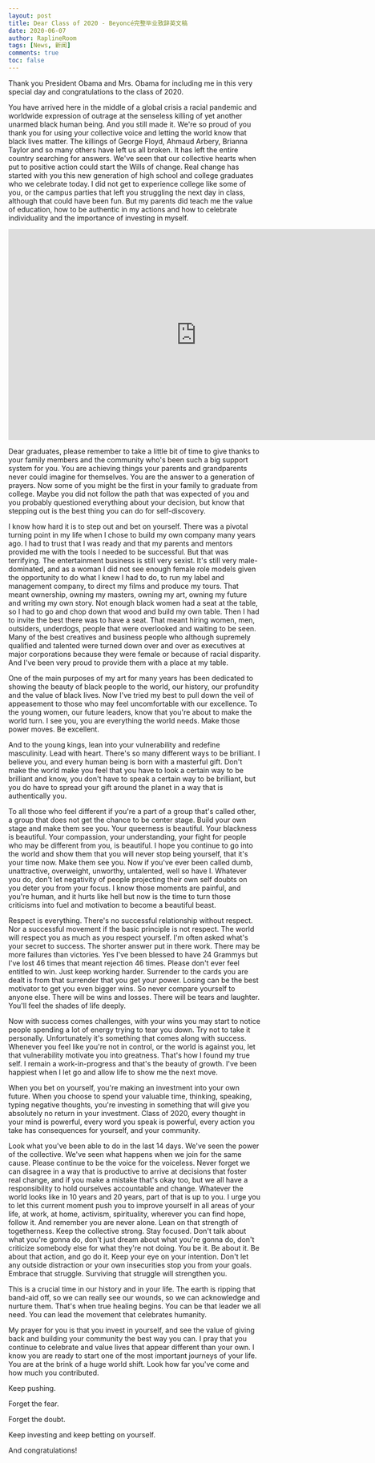 ```yaml
---
layout: post
title: Dear Class of 2020 - Beyoncé完整毕业致辞英文稿
date: 2020-06-07
author: RaplineRoom
tags: [News, 新闻]
comments: true
toc: false
---
```


Thank you President Obama and Mrs. Obama for including me in this very special day and congratulations to the class of 2020. 

You have arrived here in the middle of a global crisis a racial pandemic and worldwide expression of outrage at the senseless killing of yet another unarmed black human being. And you still made it. We're so proud of you thank you for using your collective voice and letting the world know that black lives matter. The killings of George Floyd, Ahmaud Arbery, Brianna Taylor and so many others have left us all broken. It has left the entire country searching for answers. We've seen that our collective hearts when put to positive action could start the Wills of change. Real change has started with you this new generation of high school and college graduates who we celebrate today. I did not get to experience college like some of you, or the campus parties that left you struggling the next day in class, although that could have been fun. But my parents did teach me the value of education, how to be authentic in my actions and how to celebrate individuality and the importance of investing in myself. 

<iframe width="749" height="421" src="https://www.youtube.com/embed/iGtJE58bli0" frameborder="0" allow="accelerometer; autoplay; encrypted-media; gyroscope; picture-in-picture" allowfullscreen></iframe>

Dear graduates, please remember to take a little bit of time to give thanks to your family members and the community who's been such a big support system for you. You are achieving things your parents and grandparents never could imagine for themselves. You are the answer to a generation of prayers. Now some of you might be the first in your family to graduate from college. Maybe you did not follow the path that was expected of you and you probably questioned everything about your decision, but know that stepping out is the best thing you can do for self-discovery. 

I know how hard it is to step out and bet on yourself. There was a pivotal turning point in my life when I chose to build my own company many years ago. I had to trust that I was ready and that my parents and mentors provided me with the tools I needed to be successful. But that was terrifying. The entertainment business is still very sexist. It's still very male-dominated, and as a woman I did not see enough female role models given the opportunity to do what I knew I had to do, to run my label and management company, to direct my films and produce my tours. That meant ownership, owning my masters, owning my art, owning my future and writing my own story. Not enough black women had a seat at the table, so I had to go and chop down that wood and build my own table. Then I had to invite the best there was to have a seat. That meant hiring women, men, outsiders, underdogs, people that were overlooked and waiting to be seen. Many of the best creatives and business people who although supremely qualified and talented were turned down over and over as executives at major corporations because they were female or because of racial disparity. And I've been very proud to provide them with a place at my table. 

One of the main purposes of my art for many years has been dedicated to showing the beauty of black people to the world, our history, our profundity and the value of black lives. Now I've tried my best to pull down the veil of appeasement to those who may feel uncomfortable with our excellence. To the young women, our future leaders, know that you're about to make the world turn. I see you, you are everything the world needs. Make those power moves. Be excellent. 

And to the young kings, lean into your vulnerability and redefine masculinity. Lead with heart. There's so many different ways to be brilliant. I believe you, and every human being is born with a masterful gift. Don't make the world make you feel that you have to look a certain way to be brilliant and know, you don't have to speak a certain way to be brilliant, but you do have to spread your gift around the planet in a way that is authentically you. 

To all those who feel different if you're a part of a group that's called other, a group that does not get the chance to be center stage. Build your own stage and make them see you. Your queerness is beautiful. Your blackness is beautiful. Your compassion, your understanding, your fight for people who may be different from you, is beautiful. I hope you continue to go into the world and show them that you will never stop being yourself, that it's your time now. Make them see you. Now if you've ever been called dumb, unattractive, overweight, unworthy, untalented, well so have I. Whatever you do, don't let negativity of people projecting their own self doubts on you deter you from your focus. I know those moments are painful, and you're human, and it hurts like hell but now is the time to turn those criticisms into fuel and motivation to become a beautiful beast. 

Respect is everything. There's no successful relationship without respect. Nor a successful movement if the basic principle is not respect. The world will respect you as much as you respect yourself. I'm often asked what's your secret to success. The shorter answer put in there work. There may be more failures than victories. Yes I've been blessed to have 24 Grammys but I've lost 46 times that meant rejection 46 times. Please don't ever feel entitled to win. Just keep working harder. Surrender to the cards you are dealt is from that surrender that you get your power. Losing can be the best motivator to get you even bigger wins. So never compare yourself to anyone else. There will be wins and losses. There will be tears and laughter. You'll feel the shades of life deeply. 

Now with success comes challenges, with your wins you may start to notice people spending a lot of energy trying to tear you down. Try not to take it personally. Unfortunately it's something that comes along with success. Whenever you feel like you're not in control, or the world is against you, let that vulnerability motivate you into greatness. That's how I found my true self. I remain a work-in-progress and that's the beauty of growth. I've been happiest when I let go and allow life to show me the next move. 

When you bet on yourself, you're making an investment into your own future. When you choose to spend your valuable time, thinking, speaking, typing negative thoughts, you're investing in something that will give you absolutely no return in your investment. Class of 2020, every thought in your mind is powerful, every word you speak is powerful, every action you take has consequences for yourself, and your community. 

Look what you've been able to do in the last 14 days. We've seen the power of the collective. We've seen what happens when we join for the same cause. Please continue to be the voice for the voiceless. Never forget we can disagree in a way that is productive to arrive at decisions that foster real change, and if you make a mistake that's okay too, but we all have a responsibility to hold ourselves accountable and change. Whatever the world looks like in 10 years and 20 years, part of that is up to you. I urge you to let this current moment push you to improve yourself in all areas of your life, at work, at home, activism, spirituality, wherever you can find hope, follow it. And remember you are never alone. Lean on that strength of togetherness. Keep the collective strong. Stay focused. Don't talk about what you're gonna do, don't just dream about what you're gonna do, don't criticize somebody else for what they're not doing. You be it. Be about it. Be about that action, and go do it. Keep your eye on your intention. Don't let any outside distraction or your own insecurities stop you from your goals. Embrace that struggle. Surviving that struggle will strengthen you. 

This is a crucial time in our history and in your life. The earth is ripping that band-aid off, so we can really see our wounds, so we can acknowledge and nurture them. That's when true healing begins. You can be that leader we all need. You can lead the movement that celebrates humanity. 

My prayer for you is that you invest in yourself, and see the value of giving back and building your community the best way you can. I pray that you continue to celebrate and value lives that appear different than your own. I know you are ready to start one of the most important journeys of your life. You are at the brink of a huge world shift. Look how far you've come and how much you contributed. 

Keep pushing. 

Forget the fear. 

Forget the doubt. 

Keep investing and keep betting on yourself.

And congratulations!

